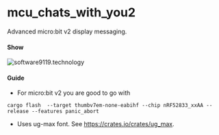 # mcu_chats_with_you2
Advanced micro:bit v2 display messaging.

#### Show
![software9119.technology](https://github.com/bravequickcleverfibreyarn/mcu_chats_with_you_2/blob/main/pre/software9119.technology.gif)

#### Guide

- For micro:bit v2 you are good to go with

```console
cargo flash  --target thumbv7em-none-eabihf --chip nRF52833_xxAA --release --features panic_abort
```

- Uses ug-max font. See https://crates.io/crates/ug_max.
